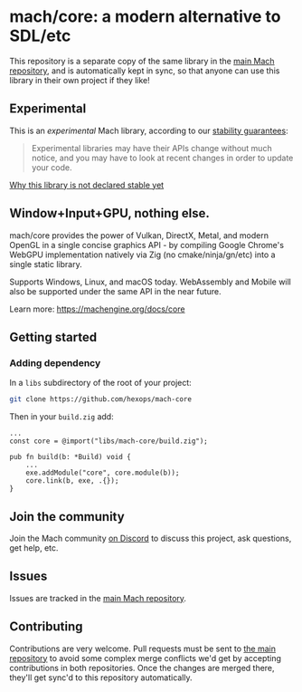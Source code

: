 # mach/core: a modern alternative to SDL/etc

This repository is a separate copy of the same library in the [main Mach repository](https://github.com/hexops/mach), and is automatically kept in sync, so that anyone can use this library in their own project if they like!

## Experimental

This is an _experimental_ Mach library, according to our [stability guarantees](https://machengine.org/next/docs/libs/):

> Experimental libraries may have their APIs change without much notice, and you may have to look at recent changes in order to update your code.

[Why this library is not declared stable yet](https://machengine.org/next/docs/libs/experimental/#core)

## Window+Input+GPU, nothing else.

mach/core provides the power of Vulkan, DirectX, Metal, and modern OpenGL in a single concise graphics API - by compiling Google Chrome's WebGPU implementation natively via Zig (no cmake/ninja/gn/etc) into a single static library.

Supports Windows, Linux, and macOS today. WebAssembly and Mobile will also be supported under the same API in the near future.

Learn more: https://machengine.org/docs/core

## Getting started

### Adding dependency

In a `libs` subdirectory of the root of your project:

```sh
git clone https://github.com/hexops/mach-core
```

Then in your `build.zig` add:

```zig
...
const core = @import("libs/mach-core/build.zig");

pub fn build(b: *Build) void {
    ...
    exe.addModule("core", core.module(b));
    core.link(b, exe, .{});
}
```

## Join the community

Join the Mach community [on Discord](https://discord.gg/XNG3NZgCqp) to discuss this project, ask questions, get help, etc.

## Issues

Issues are tracked in the [main Mach repository](https://github.com/hexops/mach/issues?q=is%3Aissue+is%3Aopen+label%3Acore).

## Contributing

Contributions are very welcome. Pull requests must be sent to [the main repository](https://github.com/hexops/mach/tree/main/libs/core) to avoid some complex merge conflicts we'd get by accepting contributions in both repositories. Once the changes are merged there, they'll get sync'd to this repository automatically.
